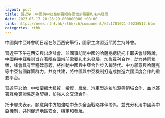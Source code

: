 ```yaml
---
layout: post
title: 習近平：中國與中亞機制著眼各國當前需要和未來發展
date: 2023-05-17 20:26:29.000000000 +08:00
link: https://news.rthk.hk/rthk/ch/component/k2/1701021-20230517.htm
categories: rthk
---
```


中國與中亞峰會明日起在陝西西安舉行，國家主席習近平將主持峰會。

習近平下午在西安與出席峰會、並國事訪問中國的哈薩克總統托卡耶夫會談時說，中國與中亞機制旨在著眼各國當前需要和未來發展，加強互利合作，助力共同繁榮，峰會具有里程碑意義，將推動中國與中亞合作步入新時代。中方願意與哈薩克等中亞各國群策群力，共商共建，將中國與中亞機制打造成推進六國深度合作的重要平台。

習近平又說，中哈要擴大經貿、投資、農業、汽車製造和能源等領域合作，並以簽署互免簽證協定為契機，加強人文交流合作。

托卡耶夫表示，願意與中方加強哈中永久全面戰略夥伴關係，並充分利用中國與中亞機制，共同促進地區安全、穩定和發展。
